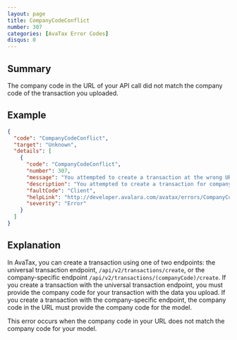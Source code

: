 ```yaml
---
layout: page
title: CompanyCodeConflict
number: 307
categories: [AvaTax Error Codes]
disqus: 0
---
```


## Summary

The company code in the URL of your API call did not match the company code of the transaction you uploaded.

## Example

```json
{
  "code": "CompanyCodeConflict",
  "target": "Unknown",
  "details": [
    {
      "code": "CompanyCodeConflict",
      "number": 307,
      "message": "You attempted to create a transaction at the wrong URL.",
      "description": "You attempted to create a transaction for company '-1-' using the URL for company '-0-'.",
      "faultCode": "Client",
      "helpLink": "http://developer.avalara.com/avatax/errors/CompanyCodeConflict",
      "severity": "Error"
    }
  ]
}
```

## Explanation

In AvaTax, you can create a transaction using one of two endpoints: the universal transaction endpoint, `/api/v2/transactions/create`, or the company-specific
endpoint `/api/v2/transactions/(companyCode)/create`.  If you create a transaction with the universal transaction endpoint, you must provide the company code
for your transaction with the data you upload.  If you create a transaction with the company-specific endpoint, the company code in the URL must provide the company
code for the model.

This error occurs when the company code in your URL does not match the company code for your model.
